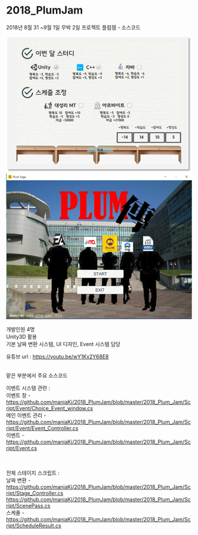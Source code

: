 # 2018_PlumJam
2018년 8월 31 ~9월 1일 무박 2일 프로젝트 플럼잼 - 소스코드

![alt text](https://github.com/maniaKj/2018_PlumJam/blob/master/plumjam-1.png)
![alt text](https://github.com/maniaKj/2018_PlumJam/blob/master/plumjam-2.png)

개발인원 4명<br>
Unity3D 활용<br>
기본 날짜 변환 시스템, UI 디자인, Event 시스템 담당<br>

유튜브 url : https://youtu.be/wY1Kx2Y68E8<br><br>

맡은 부분에서 주요 소스코드

이벤트 시스템 관련 :<br>
이벤트 창 - https://github.com/maniaKj/2018_PlumJam/blob/master/2018_Plum_Jam/Script/Event/Choice_Event_window.cs<br>
메인 이벤트 관리 - https://github.com/maniaKj/2018_PlumJam/blob/master/2018_Plum_Jam/Script/Event/Event_Controller.cs<br>
이벤트 - https://github.com/maniaKj/2018_PlumJam/blob/master/2018_Plum_Jam/Script/Event.cs<br><br><br>


전체 스테이지 스크립트 : <br>
날짜 변환 - https://github.com/maniaKj/2018_PlumJam/blob/master/2018_Plum_Jam/Script/Stage_Controller.cs<br>
https://github.com/maniaKj/2018_PlumJam/blob/master/2018_Plum_Jam/Script/ScenePass.cs<br>
스케쥴 - https://github.com/maniaKj/2018_PlumJam/blob/master/2018_Plum_Jam/Script/ScheduleResult.cs<br>
